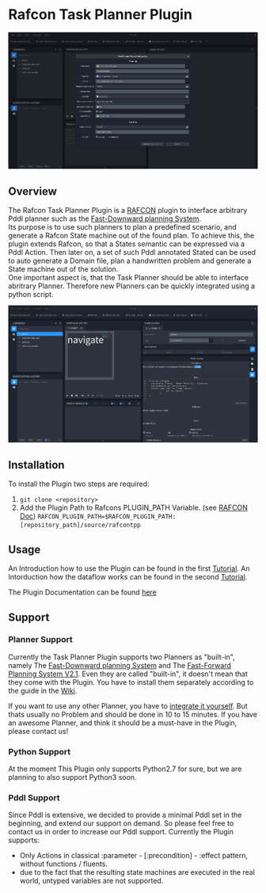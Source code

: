 # Rafcon Task Planner Plugin

![Rafcon Task Planner Plugin](docs/img/Rafcon_task_planner_plugin.png "The Plugin Configuration")

## Overview

The Rafcon Task Planner Plugin is a [RAFCON](https://github.com/DLR-RM/RAFCON) plugin to interface arbitrary Pddl planner such as the [Fast-Downward planning System](http://www.fast-downward.org/).  
Its purpose is to use such planners to plan a predefined scenario, and generate a Rafcon State machine out of the found plan. 
To achieve this, the plugin extends Rafcon, so that a States semantic can be expressed via a Pddl Action. Then later on, a set of such Pddl annotated Stated can be used to auto generate a Domain file, plan a handwritten problem and generate a State machine out of the solution.  
One important aspect is, that the Task Planner should be able to interface abritrary Planner. Therefore new Planners can be quickly integrated using a python script.

![Pddl Action tab, to annotate a State with an action.](docs/img/rtpp_Action_tab.png "Pddl Annotation")

## Installation
To install the Plugin two steps are required: 
1. `git clone <repository>`
2. Add the Plugin Path to Rafcons PLUGIN_PATH Variable. (see [RAFCON Doc](https://rafcon.readthedocs.io/en/latest/plugins.html)) `RAFCON_PLUGIN_PATH=$RAFCON_PLUGIN_PATH:[repository_path]/source/rafcontpp` 

## Usage
An Introduction how to use the Plugin can be found in the first [Tutorial](/examples/restaurant_tutorial).
An Intorduction how the dataflow works can be found in the second [Tutorial](/examples/turtle_sim_example).

The Plugin Documentation can be found [here](https://wiki.robotic.dlr.de/RAFCON/Task_Planner_Plugin)

## Support
### Planner Support
Currently the Task Planner Plugin supports two Planners as "built-in", namely The [Fast-Downward planning System](http://www.fast-downward.org/) and The [Fast-Forward Planning System V2.1](https://fai.cs.uni-saarland.de/hoffmann/ff.html). Even they are called "built-in", it doesn't mean that they come with the Plugin. You have to install them separately according to the guide in the [Wiki]().  

If you want to use any other Planner, you have to [integrate it yourself](). But thats usually no Problem and should be done in 10 to 15 minutes. If you have an awesome Planner, and think it should be a must-have in the Plugin, please contact us!

### Python Support

At the moment This Plugin only supports Python2.7 for sure, but we are planning to also support Python3 soon.

### Pddl Support

Since Pddl is extensive, we decided to provide a minimal Pddl set in the beginning, and extend our support on demand. So please feel free to contact us in order to increase our Pddl support. Currently the Plugin supports: 

- Only Actions in classical :parameter - [:precondition] - :effect pattern, without functions / fluents.
- due to the fact that the resulting state machines are executed in the real world, untyped variables are not supported.
